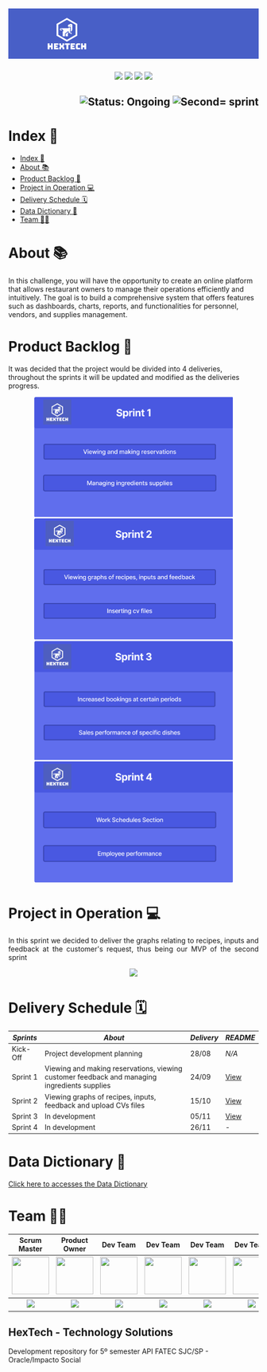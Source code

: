 <h1 align="center">
    <img src="https://github.com/GroupHextech/HEXTECH-API5sem/blob/main/doc/images/Banner_Hextech.png" alt="Logo Hextech">
</h1>
<p align="center">
        <img src="https://img.shields.io/badge/mysql-%2300f.svg?style=for-the-badge&logo=mysql&logoColor=white">
        <img src="https://img.shields.io/badge/vuejs-%2335495e.svg?style=for-the-badge&logo=vuedotjs&logoColor=%234FC08D">
        <img src="https://img.shields.io/badge/java-%23ED8B00.svg?style=for-the-badge&logo=openjdk&logoColor=white">
        <img src="https://img.shields.io/badge/Oracle-F80000?style=for-the-badge&logo=oracle&logoColor=white">
</p>

<h2 align="right">
        <img src="https://img.shields.io/badge/status-ongoing-blue?style=for-the-badge&logo=appveyor" alt="Status: Ongoing">   
        <img src="https://img.shields.io/badge/sprint-3-blue?style=for-the-badge&logo=appveyor" alt="Second= sprint">
</h2>


# Index 📎

- [Index 📎](#index-)
- [About 📚](#about-)
- [Product Backlog 📍](#product-backlog-)
- [Project in Operation 💻](#project-in-operation-)
- [Delivery Schedule 🗓](#delivery-schedule-)
- [Data Dictionary 📖](#data-dictionary-)
- [Team 👩‍💻](#team-)


# About 📚

<p aling="justify"> In this challenge, you will have the opportunity to create an online platform that allows restaurant owners to manage their operations efficiently and intuitively. The goal is to build a comprehensive system that offers features such as dashboards, charts, reports, and functionalities for personnel, vendors, and supplies management. </p>

# Product Backlog 📍

It was decided that the project would be divided into 4 deliveries, throughout the sprints it will be updated and modified as the deliveries progress.

<p align="center">
        <img src="https://github.com/GroupHextech/HEXTECH-API5sem/blob/main/doc/Product%20Backlog/Product%20Backlog%20Sprint%201.png" width="400"/>
        <img src="https://github.com/GroupHextech/HEXTECH-API5sem/blob/main/doc/Product%20Backlog/Product%20Backlog%20Sprint%202.png" width="400"/>
        <img src="https://github.com/GroupHextech/HEXTECH-API5sem/blob/main/doc/Product%20Backlog/Product%20Backlog%20Sprint%203.png" width="400"/>
        <img src="https://github.com/GroupHextech/HEXTECH-API5sem/blob/main/doc/Product%20Backlog/Product%20Backlog%20Sprint%204.png" width="400"/>


# Project in Operation 💻

<p align="justify"> In this sprint we decided to deliver the graphs relating to recipes, inputs and feedback at the customer's request, thus being our MVP of the second sprint
<p align="center"> 
    <img src="https://github.com/GroupHextech/HEXTECH-API5sem/blob/main/doc/Mockup/Project%20in%20Operation/ProjectOperation%20Sprint2.gif" width=""/>
</p>

# Delivery Schedule 🗓
| *Sprints*  | *About* | *Delivery*    | *README*  |
| ---------- | ------  | ------------- | ------    | 
|  Kick-Off  | Project development planning |  28/08  | *N/A* | 
|  Sprint 1  | Viewing and making reservations, viewing customer feedback and managing ingredients supplies | 24/09 | [View](https://github.com/GroupHextech/HEXTECH-API5sem/blob/main/doc/README/README%20Sprint1.md) |
|  Sprint 2  | Viewing graphs of recipes, inputs, feedback and upload CVs files | 15/10 | [View](https://github.com/GroupHextech/HEXTECH-API5sem/blob/main/doc/README/README%20Sprint2.md) | 
|  Sprint 3  | In development | 05/11 | [View](https://github.com/GroupHextech/HEXTECH-API5sem/blob/main/doc/README/README%20Sprint3.md) | 
|  Sprint 4  | In development | 26/11 | - |

# Data Dictionary 📖
[Click here to accesses the Data Dictionary](https://github.com/GroupHextech/HEXTECH-API5sem/blob/main/doc/Bench%20Models/cloudKitchen.pdf)

# Team 👩‍💻
<body>
        <div align="center">
                <table>
                <thead>
                        <th>Scrum Master</th>
                        <th>Product Owner</th>
                        <th>Dev Team</th>
                        <th>Dev Team</th>
                        <th>Dev Team</th>
                        <th>Dev Team</th>
                <thead>
                <tbody>
                        <tr>
                                <th><a href="https://github.com/AugustoTSantos"><img src="https://avatars.githubusercontent.com/u/77200265?v=4" width="75px" height="75px"/></a></th>
                                <th><a href="https://github.com/michelrubens"><img src="https://avatars.githubusercontent.com/michelrubens" width="75px" height="75px"></a></th>
                                <th><a href="https://github.com/nicursino"><img src="https://avatars.githubusercontent.com/u/67070670?v=4" width="75px" height="75px"/></a></th>
                                <th><a href="https://github.com/PatrickSouzza"><img src="https://avatars.githubusercontent.com/u/89882058?v=4" width="75px" height="75px"/></a></th>
                                <th><a href="https://github.com/Valdineynascimento"><img src="https://avatars.githubusercontent.com/u/71536881?v=4" width="75px" height="75px"/></a></th>
                                <th><a href="https://github.com/williamantoniazzi"><img src="https://avatars.githubusercontent.com/u/62269345?v=4" width="75px" height="75px"/></a></th>
                        </tr>
                        <tr>
                                <th><a href="https://www.linkedin.com/in/augusto-torres-7919881b9/"><img src="https://img.shields.io/badge/LinkedIn-0077B5?style=for-the-badge&logo=linkedin&logoColor=white"></a></th>
                                <th><a href="https://www.linkedin.com/in/michelrubens"><img src="https://img.shields.io/badge/LinkedIn-0077B5?style=for-the-badge&logo=linkedin&logoColor=white"></a></th>
                                <th><a href="https://www.linkedin.com/in/nicolas-cursino-406935184/"><img src="https://img.shields.io/badge/LinkedIn-0077B5?style=for-the-badge&logo=linkedin&logoColor=white"></a></th>
                                <th><a href="https://www.linkedin.com/in/patricksouzza/"><img src="https://img.shields.io/badge/LinkedIn-0077B5?style=for-the-badge&logo=linkedin&logoColor=white"></a></th>
                                <th><a href="https://www.linkedin.com/in/valdiney-jos%C3%A9-do-nascimento-68a136214/"><img src="https://img.shields.io/badge/LinkedIn-0077B5?style=for-the-badge&logo=linkedin&logoColor=white"></a></th>
                                <th><a href="https://www.linkedin.com/in/williamantoniazzi/"><img src="https://img.shields.io/badge/LinkedIn-0077B5?style=for-the-badge&logo=linkedin&logoColor=white"></a></th>
                        </tr>
                <tbody>
        </table>
        </div>
</body>

## HexTech - Technology Solutions
Development repository for 5º semester API FATEC SJC/SP - Oracle/Impacto Social
